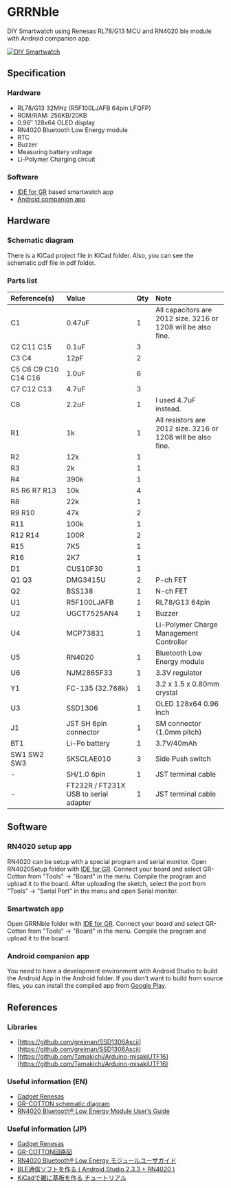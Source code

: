 # GRRNble

DIY Smartwatch using Renesas RL78/G13 MCU and RN4020 ble module with Android companion app.

[![DIY Smartwatch](https://img.youtube.com/vi/k7GzKx2PxCo/0.jpg)](https://www.youtube.com/watch?v=k7GzKx2PxCo)

## Specification
### Hardware

- RL78/G13 32MHz (R5F100LJAFB 64pin LFQFP)
- ROM/RAM: 256KB/20KB
- 0.96″ 128x64 OLED display
- RN4020 Bluetooth Low Energy module
- RTC
- Buzzer
- Measuring battery voltage
- Li-Polymer Charging circuit

### Software

- [IDE for GR](http://gadget.renesas.com/en/product/ide4gr.html) based smartwatch app
- [Android companion app](https://play.google.com/store/apps/details?id=com.github.takjn.grrnble)

## Hardware
### Schematic diagram
There is a KiCad project file in KiCad folder. Also, you can see the schematic pdf file in pdf folder.

### Parts list
| Reference(s) | Value | Qty | Note |
|:---|:---|:---|:---|
|C1|0.47uF|1|All capacitors are 2012 size. 3216 or 1208 will be also fine.|
|C2 C11 C15|0.1uF|3||
|C3 C4|12pF|2||
|C5 C6 C9 C10 C14 C16|1.0uF|6||
|C7 C12 C13|4.7uF|3||
|C8|2.2uF|1|I used 4.7uF instead.|
|R1|1k|1|All resistors are 2012 size. 3216 or 1208 will be also fine.|
|R2|12k|1||
|R3|2k|1||
|R4|390k|1||
|R5 R6 R7 R13|10k|4||
|R8|22k|1||
|R9 R10|47k|2||
|R11|100k|1||
|R12 R14|100R|2||
|R15|7K5|1||
|R16|2K7|1||
|D1|CUS10F30|1||
|Q1 Q3|DMG3415U|2|P-ch FET|
|Q2|BSS138|1|N-ch FET|
|U1|R5F100LJAFB|1|RL78/G13 64pin|
|U2|UGCT7525AN4|1|Buzzer|
|U4|MCP73831|1|Li-Polymer Charge Management Controller|
|U5|RN4020|1|Bluetooth Low Energy module|
|U6|NJM2865F33|1|3.3V regulator|
|Y1|FC-135 (32.768k)|1|3.2 x 1.5 x 0.80mm crystal|
|U3|SSD1306|1|OLED 128x64 0.96 inch|
|J1|JST SH 6pin connector|1|SM connector (1.0mm pitch)|
|BT1|Li-Po battery|1|3.7V/40mAh|
|SW1 SW2 SW3|SKSCLAE010|3|Side Push switch|
|-|SH/1.0 6pin|1|JST terminal cable|
|-|FT232R / FT231X USB to serial adapter|1|JST terminal cable|

## Software

### RN4020 setup app

RN4020 can be setup with a special program and serial monitor.
Open RN4020Setup folder with [IDE for GR](http://gadget.renesas.com/en/product/ide4gr.html).
Connect your board and select GR-Cotton from "Tools" -> "Board" in the menu.
Compile the program and upload it to the board.
After uploading the sketch, select the port from "Tools" -> "Serial Port" in the menu and open Serial monitor.

### Smartwatch app

Open GRRNble folder with [IDE for GR](http://gadget.renesas.com/en/product/ide4gr.html).
Connect your board and select GR-Cotton from "Tools" -> "Board" in the menu.
Compile the program and upload it to the board.

### Android companion app

You need to have a development environment with Android Studio to build the Android App in the Android folder.
If you don't want to build from source files, you can install the compiled app from [Google Play](https://play.google.com/store/apps/details?id=com.github.takjn.grrnble).

## References
### Libraries
- [https://github.com/greiman/SSD1306Ascii](https://github.com/greiman/SSD1306Ascii)
- [https://github.com/Tamakichi/Arduino-misakiUTF16](https://github.com/Tamakichi/Arduino-misakiUTF16)

### Useful information (EN)
- [Gadget Renesas](http://gadget.renesas.com/en/)
- [GR-COTTON schematic diagram](http://gadget.renesas.com/ja/product/documents/gr-cotton_sch.pdf)
- [RN4020 Bluetooth® Low Energy Module User’s Guide](http://ww1.microchip.com/downloads/en/devicedoc/70005191b.pdf)

### Useful information (JP)
- [Gadget Renesas](http://gadget.renesas.com/jp/)
- [GR-COTTON回路図](http://gadget.renesas.com/ja/product/documents/gr-cotton_sch.pdf)
- [RN4020 Bluetooth® Low Energy モジュールユーザガイド](http://akizukidenshi.com/download/ds/microchip/70005191A_JP.pdf)
- [BLE通信ソフトを作る ( Android Studio 2.3.3 + RN4020 )](http://www.hiramine.com/programming/blecommunicator/index.html)
- [KiCadで雑に基板を作る チュートリアル](https://www.slideshare.net/soburi/kicad-53622272)
